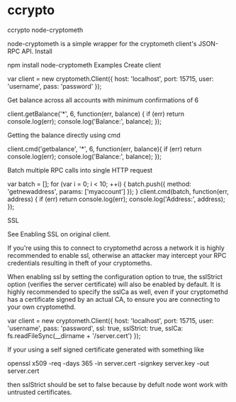 # ccrypto
ccrypto
node-cryptometh

node-cryptometh is a simple wrapper for the cryptometh client's JSON-RPC API.
Install

npm install node-cryptometh
Examples
Create client

var client = new cryptometh.Client({
  host: 'localhost',
  port: 15715,
  user: 'username',
  pass: 'password'
});

Get balance across all accounts with minimum confirmations of 6

client.getBalance('*', 6, function(err, balance) {
  if (err) return console.log(err);
  console.log('Balance:', balance);
});

Getting the balance directly using cmd

client.cmd('getbalance', '*', 6, function(err, balance){
  if (err) return console.log(err);
  console.log('Balance:', balance);
});

Batch multiple RPC calls into single HTTP request

var batch = [];
for (var i = 0; i < 10; ++i) {
  batch.push({
    method: 'getnewaddress',
    params: ['myaccount']
  });
}
client.cmd(batch, function(err, address) {
  if (err) return console.log(err);
  console.log('Address:', address);
});

SSL

See Enabling SSL on original client.

If you're using this to connect to cryptomethd across a network it is highly recommended to enable ssl, otherwise an attacker may intercept your RPC credentials resulting in theft of your cryptomeths.

When enabling ssl by setting the configuration option to true, the sslStrict option (verifies the server certificate) will also be enabled by default. It is highly recommended to specify the sslCa as well, even if your cryptomethd has a certificate signed by an actual CA, to ensure you are connecting to your own cryptomethd.

var client = new cryptometh.Client({
  host: 'localhost',
  port: 15715,
  user: 'username',
  pass: 'password',
  ssl: true,
  sslStrict: true,
  sslCa: fs.readFileSync(__dirname + '/server.cert')
});

If your using a self signed certificate generated with something like

openssl x509 -req -days 365 -in server.cert -signkey server.key -out server.cert

then sslStrict should be set to false because by defult node wont work with untrusted certificates.
